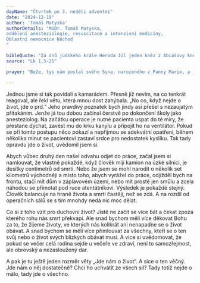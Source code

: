 ```yaml
---
dayName: "Čtvrtek po 3. neděli adventní"
date: "2024-12-19"
author: 'Tomáš Matyska'
authorDetails: "MUDr. Tomáš Matyska,
oddělení anesteziologie, resuscitace a intenzivní medicíny,
Oblastní nemocnice Náchod
"

bibleQuote: "Za dnů judského krále Heroda žil jeden kněz z Abiášovy kněžské třídy; jmenoval se Zachariáš. Jeho manželka pocházela z Árónova rodu a jmenovala se Alžběta. Oba byli spravedliví před Bohem a žili bezúhonně podle všech přikázání a nařízení Páně. Neměli však děti, protože Alžběta byla neplodná a oba už byli pokročilého věku. Když jednou byla na řadě jeho třída a on vykonával před Bohem kněžskou službu, padl na něj podle kněžského řádu los, aby vešel do chrámu Páně a obětoval kadidlo. Celé množství lidu se modlilo venku v hodinu té oběti. Tu se mu zjevil anděl Páně stojící po pravé straně kadidlového oltáře. Když ho Zachariáš uviděl, lekl se a padla na něj bázeň. Anděl mu však řekl: „Neboj se, Zachariáši, neboť tvá modlitba je vyslyšena; tvoje žena Alžběta ti porodí syna a dáš mu jméno Jan. Budeš mít radost a veselí a mnozí se budou radovat z jeho narození. Bude veliký před Pánem, víno ani jiný opojný nápoj nebude pít, bude plný Ducha Svatého už od mateřského lůna a mnoho izraelských synů obrátí k Pánu, jejich Bohu. Půjde před ním v duchu a moci Eliášově, aby obrátil srdce otců k dětem, neposlušné k smýšlení spravedlivých a připravil Pánu ochotný lid.“ Zachariáš řekl andělovi: „Podle čeho to poznám? Vždyť já jsem stařec a (také) moje žena je v pokročilém věku.“ Anděl mu odpověděl: „Já jsem Gabriel. Stojím před Bohem a byl jsem poslán, abych k tobě mluvil a sdělil ti tuto radostnou zvěst. Teď však zůstaneš bez řeči a nebudeš moci promluvit až do dne, kdy se to stane, protože jsi neuvěřil mým slovům, která se naplní ve svůj čas.“ Lid čekal na Zachariáše a divil se, že se v chrámě zdržuje tak dlouho. Když pak vyšel a nemohl k nim promluvit, poznali, že měl v chrámě vidění. Dával jim znamení a zůstal němý. Když se skončily dny jeho služby, vrátil se domů. Po těch dnech jeho žena Alžběta počala, ale tajila se po pět měsíců. Říkala si: „To mi učinil Pán, když mě milostivě zbavil pohanění před lidmi.“"
source: "Lk 1,5-25"

prayer: "Bože, tys nám poslal svého Syna, narozeného z Panny Marie, a jeho příchodem zazářilo světu světlo tvé slávy; pomáhej nám, abychom slavili toto tajemství vedeni světlem víry a s opravdovou zbožností. Prosíme o to skrze tvého Syna…"

---
```


Jednou jsme si tak povídali s kamarádem. Přesně již nevím, na co tenkrát reagoval, ale řekl větu, která mnou dost zahýbala. „No co, když nejde o život, jde o prd.“ Jeho pravdivý poznatek bych jindy asi přešel s nezaujatým přitakáním. Jenže já tou dobou začínal čerstvě po dokončení školy jako anesteziolog. Na začátku operace je nutné pacienta uspat do té míry, že přestane dýchat, zavést mu do krku kanylu a připojit ho na ventilátor. Pokud se při tomto postupu něco pokazí a nepřijmou se adekvátní opatření, během několika minut se pacientovi zastaví srdce pro nedostatek kyslíku. Tak tady opravdu jde o život, uvědomil jsem si.

Abych vůbec druhý den našel odvahu odjet do práce, začal jsem si namlouvat, že vlastně pokaždé, když člověk míjí kamion na úzké silnici, je desítky centimetrů od smrti. Nebo že jsem se mohl narodit o několik set kilometrů východněji a místo toho, abych vyrážel do práce, odjížděl bych na frontu, stačí mít dům v záplavovém území, nebo mít prostě jen smůlu a zcela náhodou se přimotat pod ruce atentátníkovi. Výsledek je pokaždé stejný. Člověk balancuje na hraně života a smrti častěji, než se zdá. A na rozdíl od operačních sálů se s tím mnohdy nedá nic moc dělat.

Co si z toho vzít pro duchovní život? Jistě ne začít se více bát a čekat zpoza kterého rohu nás smrt překvapí. Ale snad bychom měli více děkovat Bohu za to, že žijeme životy, ve kterých nás kolikrát ani nenapadne se o život obávat. A snad bychom se měli více přimlouvat za všechny, kteří se o ten svůj nebo o život svých blízkých obávat musí. A více si uvědomovat, že pokud se večer celá rodina sejde u večeře ve zdraví, není to samozřejmost, ale obrovský a nezasloužený dar.

A pak je tu ještě jeden rozměr věty „Jde nám o život“. A sice o ten věčný. Jde nám o něj dostatečně? Chci ho uchvátit ze všech sil? Tady totiž nejde o málo, tady jde o všechno.

